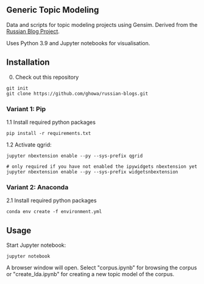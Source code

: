 ## Generic Topic Modeling

Data and scripts for topic modeling projects using Gensim. Derived from the [Russian Blog Project](https://github.com/ghowa/russian-blogs).

Uses Python 3.9 and Jupyter notebooks for visualisation.

## Installation

0. Check out this repository

```
git init
git clone https://github.com/ghowa/russian-blogs.git
```
### Variant 1: Pip

1.1 Install required python packages

```
pip install -r requirements.txt
```

1.2 Activate qgrid:

```
jupyter nbextension enable --py --sys-prefix qgrid

# only required if you have not enabled the ipywidgets nbextension yet
jupyter nbextension enable --py --sys-prefix widgetsnbextension
```

### Variant 2: Anaconda

2.1 Install required python packages

```
conda env create -f environment.yml
```

## Usage

Start Jupyter notebook: 

```
jupyter notebook
```

A browser window will open. Select "corpus.ipynb" for browsing the corpus or "create_lda.ipynb" for creating a new topic model of the corpus.
